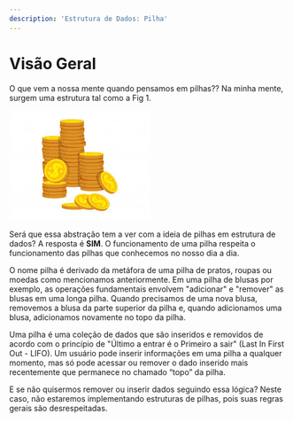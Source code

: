 ```yaml
---
description: 'Estrutura de Dados: Pilha'
---
```


# Visão Geral

O que vem a nossa mente quando pensamos em pilhas?? Na minha mente, surgem uma estrutura tal como a Fig 1.

![Fig 1. Pilha de Moedas](../.gitbook/assets/image%20%281%29.png)

Será que essa abstração tem a ver com a ideia de pilhas em estrutura de dados? A resposta é **SIM**. O funcionamento de uma pilha respeita o funcionamento das pilhas que conhecemos no nosso dia a dia.

O nome pilha é derivado da metáfora de uma pilha de pratos, roupas ou moedas como mencionamos anteriormente. Em uma pilha de blusas por exemplo, as operações fundamentais envolvem "adicionar" e "remover" as blusas em uma longa pilha. Quando precisamos de uma nova blusa, removemos a blusa da parte superior da pilha e, quando adicionamos uma blusa, adicionamos novamente no topo da pilha. 

Uma pilha é uma coleção de dados que são inseridos e removidos de acordo com o princípio de "Último a entrar é o Primeiro a sair" \(Last In First Out - LIFO\). Um usuário pode inserir informações em uma pilha a qualquer momento, mas só pode acessar ou remover o dado inserido mais recentemente que permanece no chamado “topo” da pilha. 

E se não quisermos remover ou inserir dados seguindo essa lógica? Neste caso, não estaremos implementando estruturas de pilhas, pois suas regras gerais são desrespeitadas.

